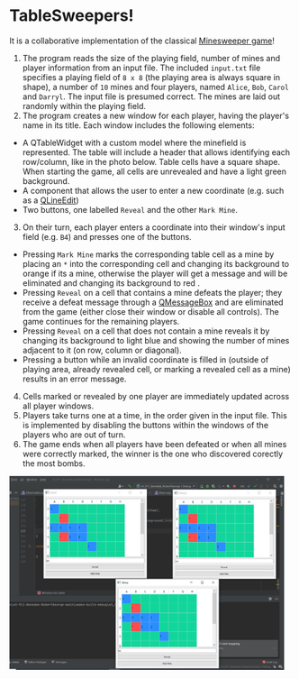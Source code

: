 # TableSweepers!
It is a collaborative implementation of the classical [Minesweeper game](https://www.google.com/search?q=play+minesweeper)! 
1. The program reads the size of the playing field, number of mines and player information from an input file. The included `input.txt` file specifies a playing field of `8 x 8` (the playing area is always square in shape), a number of `10` mines and four players, named `Alice`, `Bob`, `Carol` and `Darryl`. The input file is presumed correct. The mines are laid out randomly within the playing field.
2. The program creates a new window for each player, having the player's name in its title. Each window includes the following elements:
* A  QTableWidget with a custom model where the minefield is represented. The table will include a header that allows identifying each row/column, like in the photo below. Table cells have a square shape. When starting the game, all cells are unrevealed and have a light green background.
* A component that allows the user to enter a new coordinate (e.g. such as a [QLineEdit](https://doc.qt.io/qt-5/qlineedit.html))
* Two buttons, one labelled `Reveal` and the other `Mark Mine`.
3.  On their turn, each player enters a coordinate into their window's input field (e.g. `B4`) and presses one of the buttons. 
* Pressing `Mark Mine` marks the corresponding table cell as a mine by placing an `*` into the corresponding cell and changing its background to orange if its a mine, otherwise the player will get a message and will be eliminated  and changing its background to red  .
* Pressing `Reveal` on a cell that contains a mine defeats the player; they receive a defeat message through a [QMessageBox](https://doc.qt.io/qt-5/qmessagebox.html) and are eliminated from the game (either close their window or disable all controls). The game continues for the remaining players.
* Pressing `Reveal` on a cell that does not contain a mine reveals it by changing its background to light blue and showing the number of mines adjacent to it (on row, column or diagonal).  
* Pressing a button while an invalid coordinate is filled in (outside of playing area, already revealed cell, or marking a revealed cell as a mine) results in an error message.
4.  Cells marked or revealed by one player are immediately updated across all player windows. 
5.  Players take turns one at a time, in the order given in the input file. This is implemented by disabling the buttons within the windows of the players who are out of turn. 
6.  The game ends when all players have been defeated or when all mines were correctly marked, the winner is the one who discovered corectly the most bombs.

 

 
<img width="488" alt="mines" src="https://github.com/911-Benedek-RobertGeorge/TableSweeper/blob/02946914132d7b840616b915a237c7558b79a44b/Screenshot_2.png">

